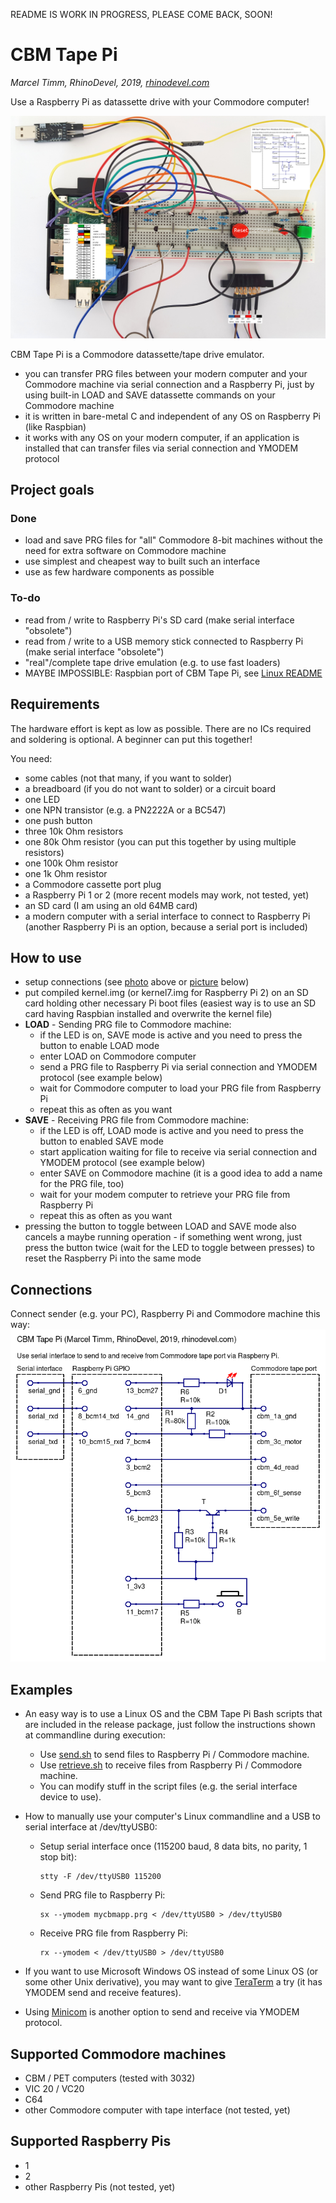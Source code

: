 README IS WORK IN PROGRESS, PLEASE COME BACK, SOON!

# CBM Tape Pi
*Marcel Timm, RhinoDevel, 2019, [rhinodevel.com](http://rhinodevel.com/)*

Use a Raspberry Pi as datassette drive with your Commodore computer!

<img src="./docs/Photo%20of%20connected%20Raspberry%20Pi%201.jpg" alt="Photo" title="Photo with overlays containing all relevant informations to build CBM Tape Pi connections yourself." width="800"/>

CBM Tape Pi is a Commodore datassette/tape drive emulator.

- you can transfer PRG files between your modern computer and your Commodore machine via serial connection and a Raspberry Pi, just by using built-in LOAD and SAVE datassette commands on your Commodore machine
- it is written in bare-metal C and independent of any OS on Raspberry Pi (like Raspbian)
- it works with any OS on your modern computer, if an application is installed that can transfer files via serial connection and YMODEM protocol

## Project goals

### Done

- load and save PRG files for "all" Commodore 8-bit machines without the need for extra software on Commodore machine
- use simplest and cheapest way to built such an interface
- use as few hardware components as possible

### To-do

- read from / write to Raspberry Pi's SD card (make serial interface "obsolete")
- read from / write to a USB memory stick connected to Raspberry Pi (make serial interface "obsolete")
- "real"/complete tape drive emulation (e.g. to use fast loaders)
- MAYBE IMPOSSIBLE: Raspbian port of CBM Tape Pi, see [Linux README](./linux/README.md)

## Requirements

The hardware effort is kept as low as possible. There are no ICs required and soldering is optional. A beginner can put this together!

You need:

- some cables (not that many, if you want to solder)
- a breadboard (if you do not want to solder) or a circuit board
- one LED
- one NPN transistor (e.g. a PN2222A or a BC547)
- one push button
- three 10k Ohm resistors
- one 80k Ohm resistor (you can put this together by using multiple resistors)
- one 100k Ohm resistor
- one 1k Ohm resistor
- a Commodore cassette port plug
- a Raspberry Pi 1 or 2 (more recent models may work, not tested, yet)
- an SD card (I am using an old 64MB card)
- a modern computer with a serial interface to connect to Raspberry Pi (another Raspberry Pi is an option, because a serial port is included)

## How to use

- setup connections (see [photo](./docs/Photo%20of%20connected%20Raspberry%20Pi%201.jpg) above or [picture](./docs/Serial%20to%20CBM%20tape%20via%20Raspberry%20Pi%20(Marcel%20Timm%2C%20RhinoDevel).png) below)
- put compiled kernel.img (or kernel7.img for Raspberry Pi 2) on an SD card holding other necessary Pi boot files (easiest way is to use an SD card having Raspbian installed and overwrite the kernel file)
- **LOAD** - Sending PRG file to Commodore machine:
  - if the LED is on, SAVE mode is active and you need to press the button to enable LOAD mode  
  - enter LOAD on Commodore computer
  - send a PRG file to Raspberry Pi via serial connection and YMODEM protocol (see example below)
  - wait for Commodore computer to load your PRG file from Raspberry Pi
  - repeat this as often as you want
- **SAVE** - Receiving PRG file from Commodore machine:
  - if the LED is off, LOAD mode is active and you need to press the button to enabled SAVE mode
  - start application waiting for file to receive via serial connection and YMODEM protocol (see example below)
  - enter SAVE on Commodore machine (it is a good idea to add a name for the PRG file, too)
  - wait for your modem computer to retrieve your PRG file from Raspberry Pi
  - repeat this as often as you want
- pressing the button to toggle between LOAD and SAVE mode also cancels a maybe running operation - if something went wrong, just press the button twice (wait for the LED to toggle between presses) to reset the Raspberry Pi into the same mode

## Connections
Connect sender (e.g. your PC), Raspberry Pi and Commodore machine this way:
![Wiring](./docs/Serial%20to%20CBM%20tape%20via%20Raspberry%20Pi%20(Marcel%20Timm%2C%20RhinoDevel).png)

## Examples

- An easy way is to use a Linux OS and the CBM Tape Pi Bash scripts that are included in the release package, just follow the instructions shown at commandline during execution:
  - Use [send.sh](./send.sh) to send files to Raspberry Pi / Commodore machine.
  - Use [retrieve.sh](./retrieve.sh) to receive files from Raspberry Pi / Commodore machine.
  - You can modify stuff in the script files (e.g. the serial interface device to use).

- How to manually use your computer's Linux commandline and a USB to serial interface at /dev/ttyUSB0:

  - Setup serial interface once (115200 baud, 8 data bits, no parity, 1 stop bit):
      ```shell
      stty -F /dev/ttyUSB0 115200
      ```
  - Send PRG file to Raspberry Pi:
      ```shell
      sx --ymodem mycbmapp.prg < /dev/ttyUSB0 > /dev/ttyUSB0
      ```
  - Receive PRG file from Raspberry Pi:
      ```shell
      rx --ymodem < /dev/ttyUSB0 > /dev/ttyUSB0
      ```

- If you want to use Microsoft Windows OS instead of some Linux OS (or some other Unix derivative), you may want to give [TeraTerm](https://ttssh2.osdn.jp/) a try (it has YMODEM send and receive features). 

- Using [Minicom](https://salsa.debian.org/minicom-team/minicom) is another option to send and receive via YMODEM protocol. 

## Supported Commodore machines

- CBM / PET computers (tested with 3032)
- VIC 20 / VC20
- C64
- other Commodore computer with tape interface (not tested, yet)

## Supported Raspberry Pis

- 1
- 2
- other Raspberry Pis (not tested, yet)
